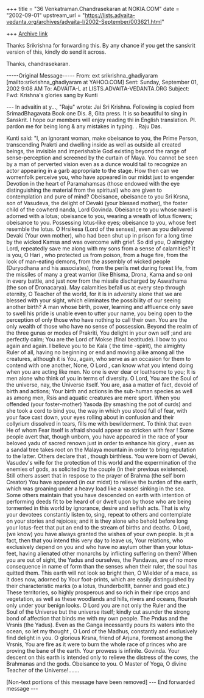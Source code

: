 +++
title = "36 Venkatraman.Chandrasekaran at NOKIA.COM"
date = "2002-09-01"
upstream_url = "https://lists.advaita-vedanta.org/archives/advaita-l/2002-September/003621.html"

+++
[Archive link](https://lists.advaita-vedanta.org/archives/advaita-l/2002-September/003621.html)

Thanks Srikrishna for forwarding this.
By any chance if you get the sanskrit version of this, kindly
do send it across.

Thanks,
chandrasekaran.

-----Original Message-----
From: ext srikrishna_ghadiyaram [mailto:srikrishna_ghadiyaram at YAHOO.COM]
Sent: Sunday, September 01, 2002 9:08 AM
To: ADVAITA-L at LISTS.ADVAITA-VEDANTA.ORG
Subject: Fwd: Krishna's glories sang by Kunti


--- In advaitin at y..., "Raju" <gopijana at y...> wrote:
Jai Sri Krishna.
 Following is copied from SrimadBhagavata Book one Dis. 8, Gita
press.
It is so beautiful to sing in Sanskrit. I hope our members will enjoy
reading thi in English translation. Pl. pardon me for being long & any
mistakes in typing. .
Raju Das.

Kunti said: "I, an ignorant woman, make obeisance to you, the Prime
Person, transcending Prakrti and dwelling inside as well as outside
all
created beings, the invisible and imperishable God existing beyond the
range of sense-perception and screened by the curtain of Maya.
You cannot be seen by a man of perverted vision even as a dunce would
tail to recognize an actor appearing in a garb appropriate to the
stage.
How then can we womenfolk perceive you, who have appeared in our midst
just to engender Devotion in the heart of  Paramahamsas (those endowed
with the eye distinguishing the material from the spiritual) who are
given to contemplation and pure of mind?
Obeisance, obeisance to you Sri Krsna, son of Vasudeva, the delight of
Devaki (your blessed mother), the foster child of the cowherd nanda,
Lord Govinda. Obeisance to you whose navel is adorned with a lotus;
obeisance to you, wearing a wreath of lotus flowers; obeisance to you.
Possessing lotus-like eyes; obeisance to you, whose feet resemble the
lotus.
 O Hrsikesa (Lord of the senses), even as you delivered Devaki (Your
own
mother), who had been shut up in prison for a long time by the wicked
Kamsa and was overcome with grief. So did you, O almighty Lord,
repeatedly save me along with my sons from a sense of calamities? It
is
you, O Hari , who protected us from poison, from a huge fire, from the
look of man-eating demons, from the assembly of wicked people
(Duryodhana and his associates), from the perils met during forest
life,
from the missiles of many a great warrior (like Bhisma, Drona, Karna
and
so on) in every battle, and just now from the missile discharged by
Aswathama (the son of Dronacarya).
May calamities befall us at every step through eternity, O Teacher of
the world, for it is in adversity alone that we are blessed with your
sight, which eliminates the possibility of our seeing another birth?
 A man whose birth, power, learning and affluence only save to swell
his
pride is unable even to utter your name, you being open to the
perception of only those who have nothing to call their own. You are
the
only wealth of those who have no sense of possession. Beyond the realm
of the three gunas or modes of Prakriti, You delight in your own self
;and are perfectly calm; You are the Lord of Mokse (final beatitude).
I
bow to you again and again.
I believe you to be Kala ( the time -spirit), the almighty Ruler of
all,
having no beginning or end and moving alike among all the creatures,
although it is You, again, who serve as an occasion for them to
contend
with one another, None, O Lord , can know what you intend doing when
you
are acting like men. No one is ever dear or loathsome to you; It is
men
alone who think of you in terms of diversity.
 O Lord, You are the Soul of the universe, nay, the Universe itself.
You
are, asa a matter of fact, devoid of birth and actions; Your birth and
actions in the sub-human species as well as among men, Rsis and
aquatic
creatures are mere sport. When you offended (your foster-mother)
Yasoda
(by smashing the pot of curds) and she took a cord to bind you, the
way
in which you stood full of fear, with your face cast down, your eyes
rolling about in confusion and their collyrium dissolved in tears,
fills
me with bewilderment.
To think that even He of whom Fear  itself is afraid should appear so
stricken with fear ! Some people avert that, though unborn, you have
appeared in the race of your beloved yadu of sacred renown just in
order
to enhance his glory , even as a sandal tree takes root on the Malaya
mountain in order to bring reputation to the latter. Others  declare
that , though birthless. You were born of Devaki, Vasudev's wife for
the
protection of this world and the expermination of the enemies of gods,
as solicited by the couple (in their previous existence). Still others
assert that in respose to the prayer of Brahma (the self born Creator)
You have appeared (in our midst) to relieve the burden of the earth,
which was groaning under a heavy load like a vassel sinking in the
sea.
Some others maintain that you have descended on earth with intention
of
performing deeds fit to be heard of or dwelt upon by those who are
being
tormented in this world by ignorance, desire and selfish acts.
 That is why your devotees constantly listen to, sing, repeat to
others
and contemplate on your stories and rejoices; and it is they alone who
behold before long your lotus-feet that put an end to the stream of
births and deaths. O Lord, (we know) you have always granted the
wishes
of your own people. Is ;it a fact, then that you intend this very day
to
leave us, Your relations, who exclusively depend on you and who have
no
asylum other than your lotus-feet, having alienated other monarchs by
inflicting suffering on them?  When you are out of sight, the Yadus
and
ourselves, the Pandavas, are of no more consequence in name of form
than
the senses when their ruler, the soul has quitted them.
 This earth will not look so bright then, O Wielder of a mace, as it
does now, adorned by Your foot-prints, which are easily distinguished
by
their characteristic marks (o a lotus, thunderboltlt, banner and goad
etc.) These territories, so highly prosperous and so rich in their
ripe
crops and vegetation, as well as these woodlands and hills, rivers and
oceans, flourish only under your benign looks. O Lord you are not only
the Ruler and the Soul of the Universe but the universe itself; kindly
cut asunder the strong bond of affection that binds me with my own
people. The Pndus and the Vrsnis (the Yadus).
 Even as the Ganga incessantly pours its waters into the ocean, so let
my thought , O Lord of the Madhus, constantly and exclusively find
delight in you.
 O glorious Krsna, friend of Arjuna, foremost among the Vrsnis, You
are
fire as it were to burn the whole race of princes who are proving the
bane of the earth. Your prowess is infinite. Govinda. Your descent on
this earth is intended only to relieve the distress of the cows, the
Brahmanas and the gods. Obeisance to you. O Master of Yoga, O divine
Teacher of the Universe!.......




[Non-text portions of this message have been removed]
--- End forwarded message ---

